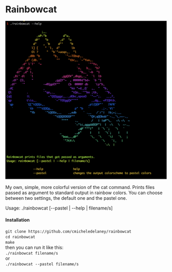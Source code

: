 # Rainbowcat
![rainbowcat screenshot](https://github.com/cmicheledelaney/rainbowcat/blob/master/.screenshot_rainbowcat.png)

My own, simple, more colorful version of the cat command. Prints files passed as argument to standard output in rainbow colors.
You can choose between two settings, the default one and the pastel one.

Usage: ./rainbowcat [--pastel | --help | filename/s]

#### Installation
`git clone https://github.com/cmicheledelaney/rainbowcat`  
`cd rainbowcat`  
`make`  
then you can run it like this:  
`./rainbowcat filename/s`  
or  
`./rainbowcat --pastel filename/s`  
